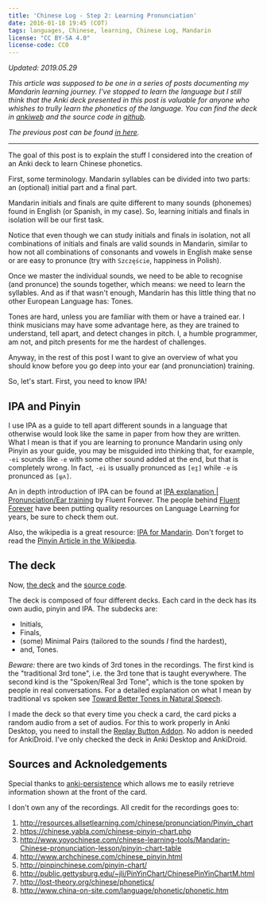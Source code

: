 ```yaml
---
title: 'Chinese Log - Step 2: Learning Pronunciation'
date: 2016-01-18 19:45 (COT)
tags: languages, Chinese, learning, Chinese Log, Mandarin
license: "CC BY-SA 4.0"
license-code: CC0
---
```


_Updated: 2019.05.29_

_This article was supposed to be one in a series of posts documenting my Mandarin learning
journey. I've stopped to learn the language but I still think that the Anki deck
presented in this post is valuable for anyone who whishes to trully learn the phonetics of
the language. You can find the deck in [ankiweb][decklink] and the source code in
[github][githublink]._

_The previous post can be found [in here][originalpost]._

[decklink]: https://ankiweb.net/shared/info/854183352
[originalpost]: https://github.com/helq/blag/blob/0188da8b861a0a8d3d8b4895181ef0f4d5485bd2/src/blog/posts/2016-01-18-chinese-log-step-2.md
[githublink]: https://github.com/helq/pinyin-beginners-anki-deck

---

The goal of this post is to explain the stuff I considered into the creation of an Anki
deck to learn Chinese phonetics.

First, some terminology. Mandarin syllables can be divided into two parts: an (optional)
initial part and a final part.

Mandarin initials and finals are quite different to many sounds (phonemes) found in
English (or Spanish, in my case). So, learning initials and finals in isolation will be
our first task.

Notice that even though we can study initials and finals in isolation, not all
combinations of initials and finals are valid sounds in Mandarin, similar to how not all
combinations of consonants and vowels in English make sense or are easy to pronunce (try with
`Szczęście`, happiness in Polish).

Once we master the individual sounds, we need to be able to recognise (and pronunce) the
sounds together, which means: we need to learn the syllables. And as if that wasn't
enough, Mandarin has this little thing that no other European Language has: Tones.

Tones are hard, unless you are familiar with them or have a trained ear. I think musicians
may have some advantage here, as they are trained to understand, tell apart, and detect
changes in pitch. I, a humble programmer, am not, and pitch presents for me the hardest of
challenges.

Anyway, in the rest of this post I want to give an overview of what you should know before
you go deep into your ear (and pronunciation) training.

<!--
   -I hope that by breaking the problem into little steps, I will be able to learn a new
   -characteristic of the language at the time and not be overwelmed by the immense difference
   -between the phonetic systems of my mother language and Mandarin.  This is of course an
   -oversimplification, but it is an useful simplification.
   -->

So, let's start. First, you need to know IPA!

## IPA and Pinyin ##

I use IPA as a guide to tell apart different sounds in a language that otherwise would
look like the same in paper from how they are written. What I mean is that if you are
learning to pronunce Mandarin using only Pinyin as your guide, you may be misguided into
thinking that, for example, `-ei` sounds like `-e` with some other sound added at the end,
but that is completely wrong. In fact, `-ei` is usually pronunced as `[eɪ̯]` while `-e` is
pronunced as `[ɯ̯ʌ]`.

An in depth introduction of IPA can be found at [IPA explanation | Pronunciation/Ear training](https://fluent-forever.com/chapter3/)
by Fluent Forever. The people behind [Fluent Forever](https://fluent-forever.com) have
been putting quality resources on Language Learning for years, be sure to check them out.

Also, the wikipedia is a great resource: [IPA for Mandarin](https://en.wikipedia.org/wiki/Help:IPA_for_Mandarin).
Don't forget to read the [Pinyin Article in the Wikipedia](https://en.wikipedia.org/wiki/Pinyin).

## The deck ##

Now, [the deck][decklink] and the [source code][githublink].

The deck is composed of four different decks. Each card in the deck has its own audio,
pinyin and IPA. The subdecks are:

- Initials,
- Finals,
- (some) Minimal Pairs (tailored to the sounds _I_ find the hardest),
- and, Tones.

_Beware:_ there are two kinds of 3rd tones in the recordings. The first kind is the
"traditional 3rd tone", i.e. the 3rd tone that is taught everywhere. The second kind is
the "Spoken/Real 3rd Tone", which is the tone spoken by people in real conversations.
For a detailed explanation on what I mean by traditional vs spoken see
[Toward Better Tones in Natural Speech](http://www.sinosplice.com/life/archives/2008/12/10/toward-better-tones-in-natural-speech).

I made the deck so that every time you check a card, the card picks a random audio from a
set of audios. For this to work properly in Anki Desktop, you need to install the
[Replay Button Addon](https://ankiweb.net/shared/info/498789867). No addon is needed for
AnkiDroid. I've only checked the deck in Anki Desktop and AnkiDroid.

## Sources and Acknoledgements ##

Special thanks to [anki-persistence][] which allows me to easily retrieve information
shown at the front of the card.

[anki-persistence]: https://github.com/SimonLammer/anki-persistence

I don't own any of the recordings. All credit for the recordings goes to:

1. <http://resources.allsetlearning.com/chinese/pronunciation/Pinyin_chart>
2. <https://chinese.yabla.com/chinese-pinyin-chart.php>
3. <http://www.yoyochinese.com/chinese-learning-tools/Mandarin-Chinese-pronunciation-lesson/pinyin-chart-table>
4. <http://www.archchinese.com/chinese_pinyin.html>
5. <http://pinpinchinese.com/pinyin-chart/>
6. <http://public.gettysburg.edu/~jli/PinYinChart/ChinesePinYinChartM.html>
7. <http://lost-theory.org/chinese/phonetics/>
8. <http://www.china-on-site.com/language/phonetic/phonetic.htm>

[//]: # ( vim:set ts=2 sw=2 tw=90 et : cc=92: )

